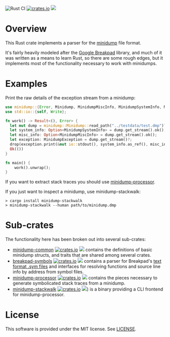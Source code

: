 ![Rust CI](https://github.com/luser/rust-minidump/workflows/Rust%20CI/badge.svg?branch=master) [![crates.io](https://img.shields.io/crates/v/minidump.svg)](https://crates.io/crates/minidump) [![](https://docs.rs/minidump/badge.svg)](https://docs.rs/minidump)

# Overview

This Rust crate implements a parser for the [minidump](https://msdn.microsoft.com/en-us/library/windows/desktop/ms680369%28v=vs.85%29.aspx) file format.

It's fairly heavily modeled after the [Google Breakpad](https://chromium.googlesource.com/breakpad/breakpad/) library, and much of it was written as a means to learn Rust, so there are some rough edges, but it implements most of the functionality necessary to work with minidumps.

# Examples

Print the raw details of the exception stream from a minidump:

```rust
use minidump::{Error, Minidump, MinidumpMiscInfo, MinidumpSystemInfo, MinidumpException, MinidumpStream};
use std::io::{self, Write};

fn work() -> Result<(), Error> {
  let mut dump = minidump::Minidump::read_path("../testdata/test.dmp")?;
  let system_info: Option<MinidumpSystemInfo> = dump.get_stream().ok();
  let misc_info: Option<MinidumpMiscInfo> = dump.get_stream().ok();
  let exception: MinidumpException = dump.get_stream()?;
  drop(exception.print(&mut io::stdout(), system_info.as_ref(), misc_info.as_ref()));
  Ok(())
}

fn main() {
    work().unwrap();
}
```

If you want to extract stack traces you should use [minidump-processor](https://crates.io/crates/minidump-processor).

If you just want to inspect a minidump, use minidump-stackwalk:

```text
> cargo install minidump-stackwalk
> minidump-stackwalk --human path/to/minidump.dmp
```

# Sub-crates

The functionality here has been broken out into several sub-crates:
* [minidump-common](https://github.com/luser/rust-minidump/tree/master/minidump-common) [![crates.io](https://img.shields.io/crates/v/minidump-common.svg)](https://crates.io/crates/minidump-common) [![](https://docs.rs/minidump-common/badge.svg)](https://docs.rs/minidump-common) contains the definitions of basic minidump structs, and traits that are shared among several crates.
* [breakpad-symbols](https://github.com/luser/rust-minidump/tree/master/breakpad-symbols) [![crates.io](https://img.shields.io/crates/v/breakpad-symbols.svg)](https://crates.io/crates/breakpad-symbols) [![](https://docs.rs/breakpad-symbols/badge.svg)](https://docs.rs/breakpad-symbols) contains a parser for Breakpad's [text format .sym files](https://chromium.googlesource.com/breakpad/breakpad/+/master/docs/symbol_files.md) and interfaces for resolving functions and source line info by address from symbol files.
* [minidump-processor](https://github.com/luser/rust-minidump/tree/master/minidump-processor) [![crates.io](https://img.shields.io/crates/v/minidump-processor.svg)](https://crates.io/crates/minidump-processor) [![](https://docs.rs/minidump-processor/badge.svg)](https://docs.rs/minidump-processor) contains the pieces necessary to generate symbolicated stack traces from a minidump.
* [minidump-stackwalk](https://github.com/luser/rust-minidump/tree/master/minidump-stackwalk) [![crates.io](https://img.shields.io/crates/v/minidump-stackwalk.svg)](https://crates.io/crates/minidump-stackwalk) [![](https://docs.rs/minidump-stackwalk/badge.svg)](https://docs.rs/minidump-stackwalk)) is a binary providing a CLI frontend for minidump-processor.

# License

This software is provided under the MIT license. See [LICENSE](LICENSE).
